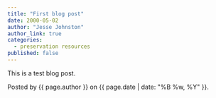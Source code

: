 ```yaml
---
title: "First blog post"
date: 2000-05-02
author: "Jesse Johnston"
author_link: true
categories:
  - preservation resources
published: false
---
```


This is a test blog post.

Posted by {{ page.author }} on {{ page.date | date: "%B %w, %Y" }}.